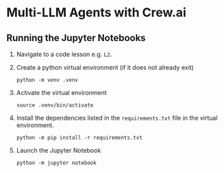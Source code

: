 # Multi-LLM Agents with Crew.ai

## Running the Jupyter Notebooks

1. Navigate to a code lesson e.g. `L2`.
2. Create a python virtual environment (if it does not already exit)

    ```shell
    python -m venv .venv
    ```

3. Activate the virtual environment

    ```shell
    source .venv/bin/activate
    ```

4. Install the dependencies listed in the `requirements.txt` file in the virtual environment.

    ```shell
    python -m pip install -r requirements.txt
    ```

5. Launch the Jupyter Notebook

    ```shell
    python -m jupyter notebook
    ```
